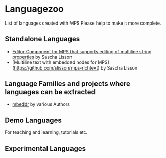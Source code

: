 Languagezoo
===========

List of languages created with MPS
Please help to make it more complete.

Standalone Languages
--------------------
* [Editor Component for MPS that supports editing of multiline string properties](https://github.com/slisson/mps-multiline) by Sascha Lisson
* [Multiline text with embedded nodes for MPS] (https://github.com/slisson/mps-richtext) by Sascha Lisson

Language Families and projects where languages can be extracted
---------------------------------------------------------------
* [mbeddr](http://mbeddr.com) by various Authors


Demo Languages
--------------
For teaching and learning, tutorials etc.


Experimental Languages
----------------------
 